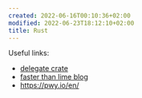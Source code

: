 ```yaml
---
created: 2022-06-16T00:10:36+02:00
modified: 2022-06-23T18:12:10+02:00
title: Rust
---
```


Useful links:

- [delegate crate](https://lib.rs/crates/delegate)
- [faster than lime blog](https://fasterthanli.me/about)
- https://pwy.io/en/
